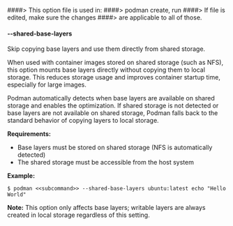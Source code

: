 ####> This option file is used in:
####>   podman create, run
####> If file is edited, make sure the changes
####> are applicable to all of those.
#### **--shared-base-layers**

Skip copying base layers and use them directly from shared storage.

When used with container images stored on shared storage (such as NFS), this option
mounts base layers directly without copying them to local storage. This reduces
storage usage and improves container startup time, especially for large images.

Podman automatically detects when base layers are available on shared storage
and enables the optimization. If shared storage is not detected or base layers
are not available on shared storage, Podman falls back to the standard behavior
of copying layers to local storage.

**Requirements:**
- Base layers must be stored on shared storage (NFS is automatically detected)
- The shared storage must be accessible from the host system

**Example:**

    $ podman <<subcommand>> --shared-base-layers ubuntu:latest echo "Hello World"

**Note:** This option only affects base layers; writable layers are always created
in local storage regardless of this setting.